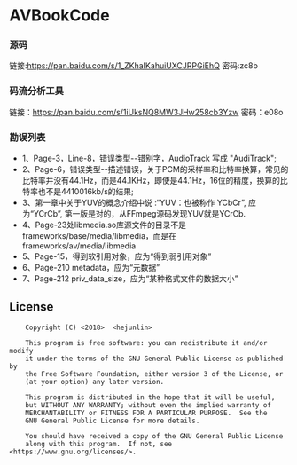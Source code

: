 # AVBookCode

### 源码

链接:https://pan.baidu.com/s/1_ZKhaIKahuiUXCJRPGiEhQ  密码:zc8b

### 码流分析工具

链接：https://pan.baidu.com/s/1iUksNQ8MW3JHw258cb3Yzw  密码：e08o 

### 勘误列表

- 1、Page-3，Line-8，错误类型--错别字，AudioTrack 写成 "AudiTrack";
- 2、Page-6，错误类型--描述错误，关于PCM的采样率和比特率换算，常见的比特率并没有44.1Hz，而是44.1KHz，即使是44.1Hz，16位的精度，换算的比特率也不是4410016kb/s的结果;
- 3、第一章中关于YUV的概念介绍中说 :“YUV：也被称作 YCbCr”, 应为“YCrCb”, 第一版是对的，从FFmpeg源码发现YUV就是YCrCb.
- 4、Page-23处libmedia.so库源文件的目录不是frameworks/base/media/libmedia，而是在frameworks/av/media/libmedia
- 5、Page-15，得到软引用对象，应为“得到弱引用对象”
- 6、Page-210 metadata，应为“元数据”
- 7、Page-212 priv_data_size，应为“某种格式文件的数据大小”

License
--------
```
    Copyright (C) <2018>  <hejunlin>

    This program is free software: you can redistribute it and/or modify
    it under the terms of the GNU General Public License as published by
    the Free Software Foundation, either version 3 of the License, or
    (at your option) any later version.

    This program is distributed in the hope that it will be useful,
    but WITHOUT ANY WARRANTY; without even the implied warranty of
    MERCHANTABILITY or FITNESS FOR A PARTICULAR PURPOSE.  See the
    GNU General Public License for more details.

    You should have received a copy of the GNU General Public License
    along with this program.  If not, see <https://www.gnu.org/licenses/>.
```
